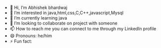 - 👋 Hi, I’m Abhishek bhardwaj
- 👀 I’m interested in java,html,css,C,C++,javascript,Mysql
- 🌱 I’m currently learning java
- 💞️ I’m looking to collaborate on project with someone 
- 📫 How to reach me you can connect to me through my LinkedIn profile 
- 😄 Pronouns: he/him
- ⚡ Fun fact: 

<!---
AbhishekB022001/AbhishekB022001 is a ✨ special ✨ repository because its `README.md` (this file) appears on your GitHub profile.
You can click the Preview link to take a look at your changes.
--->
